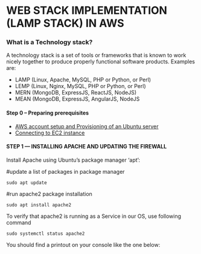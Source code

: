 # WEB STACK IMPLEMENTATION (LAMP STACK) IN AWS
### What is a Technology stack?
A technology stack is a set of tools or frameworks that is known to work nicely together to produce properly functional software products. Examples are:
- LAMP (Linux, Apache, MySQL, PHP or Python, or Perl)
- LEMP (Linux, Nginx, MySQL, PHP or Python, or Perl)
- MERN (MongoDB, ExpressJS, ReactJS, NodeJS)
- MEAN (MongoDB, ExpressJS, AngularJS, NodeJS
#### Step 0 – Preparing prerequisites
- [AWS account setup and Provisioning of an Ubuntu server](https://www.youtube.com/watch?v=xxKuB9kJoYM&list=PLtPuNR8I4TvkwU7Zu0l0G_uwtSUXLckvh&index=7)
- [Connecting to EC2 instance](https://www.youtube.com/watch?v=TxT6PNJts-s&list=PLtPuNR8I4TvkwU7Zu0l0G_uwtSUXLckvh&index=8)
#### STEP 1 — INSTALLING APACHE AND UPDATING THE FIREWALL
Install Apache using Ubuntu’s package manager ‘apt’:

#update a list of packages in package manager

`sudo apt update`

#run apache2 package installation

`sudo apt install apache2`

To verify that apache2 is running as a Service in our OS, use following command

`sudo systemctl status apache2`

You should find a printout on your console like the one below:






